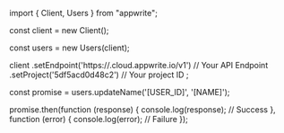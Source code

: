 import { Client, Users } from "appwrite";

const client = new Client();

const users = new Users(client);

client
    .setEndpoint('https://<REGION>.cloud.appwrite.io/v1') // Your API Endpoint
    .setProject('5df5acd0d48c2') // Your project ID
;

const promise = users.updateName('[USER_ID]', '[NAME]');

promise.then(function (response) {
    console.log(response); // Success
}, function (error) {
    console.log(error); // Failure
});